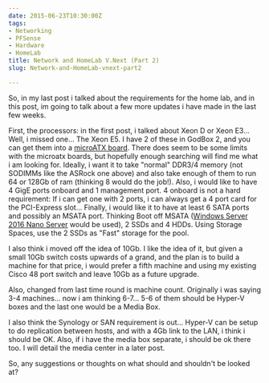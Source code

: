 ```yaml
---
date: 2015-06-23T10:30:00Z
tags:
- Networking
- PFSense
- Hardware
- HomeLab
title: Network and HomeLab V.Next (Part 2)
slug: Network-and-HomeLab-vnext-part2

---
```

 

So, in my last post i talked about the requirements for the home lab, and in this post, im going to talk about a few more updates i have made in the last few weeks.

First, the processors: in the first post, i talked about Xeon D or Xeon E3... Well, i missed one... The Xeon E5. I have 2 of these in GodBox 2, and you can get them into a [microATX board](http://www.servethehome.com/asrock-rack-epc612d4i-review-mitx-xeon-e5-platform/). There does seem to be some limits with the microatx boards, but hopefully enough searching will find me what i am looking for. Ideally, i want it to take "normal" DDR3/4 memory (not SODIMMs like the ASRock one above) and also take enough of them to run 64 or 128Gb of ram (thinking 8 would do the job!). Also, i would like to have 4 GigE ports onboard and 1 management port. 4 onboard is not a hard requirement: If i can get one with 2 ports, i can always get a 4 port card for the PCI-Express slot... Finally, i would like it to have at least 6 SATA ports and possibly an MSATA port. Thinking Boot off MSATA ([Windows Server 2016 Nano Server](https://en.m.wikipedia.org/wiki/Windows_Server_2016) would be used), 2 SSDs and 4 HDDs. Using Storage Spaces, use the 2 SSDs as "Fast" storage for the pool.

I also think i moved off the idea of 10Gb. I like the idea of it, but given a small 10Gb switch costs upwards of a grand, and the plan is to build a machine for that price, i would prefer a fifth machine and using my existing Cisco 48 port switch and leave 10Gb as a future upgrade.

Also, changed from last time round is machine count. Originally i was saying 3-4 machines... now i am thinking 6-7... 5-6 of them should be Hyper-V boxes and the last one would be a Media Box.

I also think the Synology or SAN requirement is out... Hyper-V can be setup to do replication between hosts, and with a 4Gb link to the LAN, i think i should be OK. Also, if i have the media box separate, i should be ok there too. I will detail the media center in a later post.

So, any suggestions or thoughts on what should and shouldn't be looked at?
